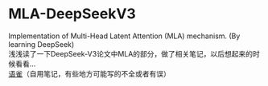# MLA-DeepSeekV3
Implementation of Multi-Head Latent Attention (MLA) mechanism. (By learning DeepSeek)<br>
浅浅读了一下DeepSeek-V3论文中MLA的部分，做了相关笔记，以后想起来的时候看看...<br>
[语雀](https://www.yuque.com/xiaodaxiang-bmsjv/arkoh9/tg3hwblolwb2ew5n?singleDoc#%20%E3%80%8AMLA(%E5%A4%9A%E5%A4%B4%E6%BD%9C%E5%9C%A8%E6%B3%A8%E6%84%8F%E5%8A%9B)%E6%9C%BA%E5%88%B6%E8%A7%A3%E6%9E%90%E3%80%8B)（自用笔记，有些地方可能写的不全或者有误）
